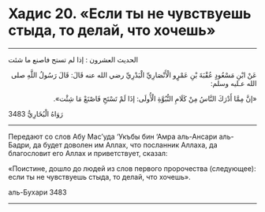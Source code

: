 <h1 class="hadith-header">Хадис 20. «Если ты не чувствуешь стыда, то делай, что хочешь»</h1>

<hr>

<p class="arabic-text">
الحديث العشرون : إذا لم تستح فاصنع ما شئت
</p>

<p class="arabic-text" dir="rtl">
عَنْ ابْنِ مَسْعُودٍ عُقْبَةَ بْنِ عَمْرٍو الْأَنْصَارِيِّ الْبَدْرِيِّ رضي الله عنه قَالَ: قَالَ رَسُولُ اللَّهِ صلى الله عـليه وسلم:
</p>

<p class="arabic-text" dir="rtl">
«إنَّ مِمَّا أَدْرَكَ النَّاسُ مِنْ كَلَامِ النُّبُوَّةِ الْأُولَى: إذَا لَمْ تَسْتَحِ فَاصْنَعْ مَا شِئْت».
</p>

<p class="arabic-subtext">رَوَاهُ الْبُخَارِيُّ 3483</p>

<hr>

<p class="russian-text">
Передают со слов Абу Мас’уда ‘Укъбы бин ‘Амра аль-Ансари аль-Бадри, да будет доволен им Аллах, что посланник Аллахa, да благословит его Аллах и приветствует, сказал:
</p>

<p class="russian-text">
«Поистине, дошло до людей из слов первого пророчествa (следующее): если ты не чувствуешь стыда, то делай, что хочешь». 
</p>

<p class="russian-subtext">аль-Бухари 3483</p>

<hr class="endline">
